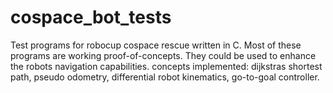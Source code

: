 # cospace_bot_tests
Test programs for robocup cospace rescue written in C. Most of these programs are working proof-of-concepts. They could be used to enhance the
robots navigation capabilities. concepts implemented: dijkstras shortest path, pseudo odometry, differential robot kinematics, go-to-goal controller.
